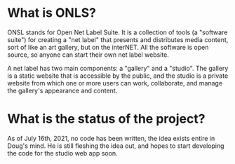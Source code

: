 # What is ONLS?
 ONSL stands for Open Net Label Suite. It is a collection of tools (a "software suite") for creating a "net label" that presents and distributes media content, sort of like an art gallery, but on the interNET. All the software is open source, so anyone can start their own net label website.
 
 A net label has two main components: a "gallery" and a "studio". The gallery is a static website that is accessible by the public, and the studio is a private website from which one or more users can work, collaborate, and manage the gallery's appearance and content.

# What is the status of the project?
 As of July 16th, 2021, no code has been written, the idea exists entire in Doug's mind. He is still fleshing the idea out, and hopes to start developing the code for the studio web app soon.